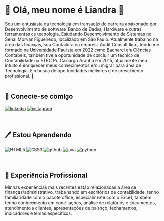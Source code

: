 
# 🌻 **Olá, meu nome é Liandra** 🌻 


Sou um entusiasta da tecnologia em transação de carreira apaixonado por Desenvolvimento de software, Banco de Dados, Hardware e outras ferramentas de tecnologia. Estudando Desenvolvimento de Sistemas no Senai Morvan Figueiredo, localizado em São Paulo. Atualmente trabalho na área das finanças, sou Contadora na empresa Audit Consult ltda., tendo me formado na Universidade Paulista em 2022 como Bacharel em Ciências Contabeis, também tive a oportunidade de concluir um técnico de Contabilidade na ETEC Pr. Camargo Aranha em 2015, atualmente meu intuito é enriquecer meus conhecimentos e/ou migrar para área de Tecnologia. Em busca de oportunidades melhores e de crescimento profissional. 👋
</br>
</br>

## 📲 **Conecte-se comigo**
[![linkedin](https://img.shields.io/badge/linkedin-0A66C2?style=for-the-badge&logo=github&&logo=linkedin&logoColor=white_button&width1000px&height=100px)](https://www.linkedin.com/in/liandra-vgomes?utm_source=share&utm_campaign=share_via&utm_content=profile&utm_medium=ios_app)
[![instagram](https://img.shields.io/badge/instagram-1DA1F2?style=for-the-badge&logo=github&logo=instagram&logoColor=white)](https://www.instagram.com/ardnailcunha?igsh=MTZsOWg2bDdyOHpvMg%3D%3D&utm_source=qr)
</br>
</br>
</br>

## 🖊️ **Estou Aprendendo**
![HTML5](https://img.shields.io/badge/HTML5-E34F26?style=for-the-badge&logo=html5&logoColor=white)
![CSS3](https://img.shields.io/badge/CSS3-1572B6?style=for-the-badge&logo=css3&logoColor=white)
![github](https://img.shields.io/badge/GitHub-000000?style=for-the-badge&logo=GitHub&logoColor=white)
![java](https://img.shields.io/badge/Java-ED8B00?style=for-the-badge&logo=openjdk&logoColor=white)
![python](https://img.shields.io/badge/python-3670A0?style=for-the-badge&logo=python&logoColor=ffdd54)
</br>
</br>
</br>

## 💼 **Experiência Profissional**

Minhas experiências mais recentes estão relacionadas a área de finanças/administrativo, trabalhando em escritórios de contabilidade, tenho familiaridade com o pacote office, especialmente com o Excell, também tenho conhecimento em conciliações, analise de relatórios e documentos, atendimento a clientes, apresentações de balanço, fechamentos, indicadores e temas especificos.
